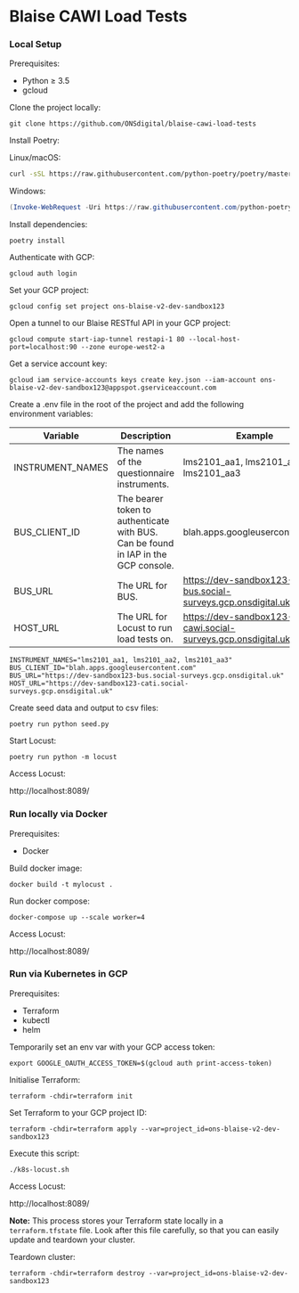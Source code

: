 # Blaise CAWI Load Tests

### Local Setup

Prerequisites:
- Python ≥ 3.5
- gcloud

Clone the project locally:
```shell
git clone https://github.com/ONSdigital/blaise-cawi-load-tests
```

Install Poetry:

Linux/macOS:
```bash
curl -sSL https://raw.githubusercontent.com/python-poetry/poetry/master/get-poetry.py | python -
```

Windows:
```powershell
(Invoke-WebRequest -Uri https://raw.githubusercontent.com/python-poetry/poetry/master/get-poetry.py -UseBasicParsing).Content | python -
```

Install dependencies:
```shell
poetry install
```

Authenticate with GCP:
```shell
gcloud auth login
```

Set your GCP project:
```shell
gcloud config set project ons-blaise-v2-dev-sandbox123
```

Open a tunnel to our Blaise RESTful API in your GCP project:
```shell
gcloud compute start-iap-tunnel restapi-1 80 --local-host-port=localhost:90 --zone europe-west2-a
```

Get a service account key:
```shell
gcloud iam service-accounts keys create key.json --iam-account ons-blaise-v2-dev-sandbox123@appspot.gserviceaccount.com
```

Create a .env file in the root of the project and add the following environment variables:

| Variable | Description | Example |
| --- | --- | --- |
| INSTRUMENT_NAMES | The names of the questionnaire instruments. | lms2101_aa1, lms2101_aa2, lms2101_aa3 |
| BUS_CLIENT_ID | The bearer token to authenticate with BUS. Can be found in IAP in the GCP console. | blah.apps.googleusercontent.com |
| BUS_URL | The URL for BUS. | https://dev-sandbox123-bus.social-surveys.gcp.onsdigital.uk |
| HOST_URL | The URL for Locust to run load tests on. | https://dev-sandbox123-cawi.social-surveys.gcp.onsdigital.uk |

```shell
INSTRUMENT_NAMES="lms2101_aa1, lms2101_aa2, lms2101_aa3"
BUS_CLIENT_ID="blah.apps.googleusercontent.com"
BUS_URL="https://dev-sandbox123-bus.social-surveys.gcp.onsdigital.uk"
HOST_URL="https://dev-sandbox123-cati.social-surveys.gcp.onsdigital.uk"
```

Create seed data and output to csv files:
```shell
poetry run python seed.py
```

Start Locust:
```shell
poetry run python -m locust
```

Access Locust:

http://localhost:8089/

### Run locally via Docker

Prerequisites:
- Docker

Build docker image:
```shell
docker build -t mylocust .
```

Run docker compose:
```shell
docker-compose up --scale worker=4
```

Access Locust:

http://localhost:8089/

### Run via Kubernetes in GCP

Prerequisites:
- Terraform
- kubectl
- helm

Temporarily set an env var with your GCP access token:
```shell
export GOOGLE_OAUTH_ACCESS_TOKEN=$(gcloud auth print-access-token)
```

Initialise Terraform:
```shell
terraform -chdir=terraform init
```

Set Terraform to your GCP project ID:
```shell
terraform -chdir=terraform apply --var=project_id=ons-blaise-v2-dev-sandbox123
```

Execute this script:
```shell
./k8s-locust.sh
```

Access Locust:

http://localhost:8089/

**Note:** This process stores your Terraform state locally in a `terraform.tfstate` file. Look after this file carefully, so that you can easily update and teardown your cluster.

Teardown cluster:

```shell
terraform -chdir=terraform destroy --var=project_id=ons-blaise-v2-dev-sandbox123
```